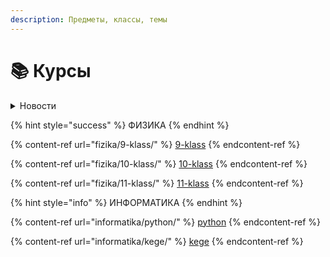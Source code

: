 ```yaml
---
description: Предметы, классы, темы
---
```


# 📚 Курсы

<details>

<summary>Новости</summary>

[zakon-sokhraneniya-polnoi-mekhanicheskoi-energii.md](fizika/10-klass/zakon-sokhraneniya-polnoi-mekhanicheskoi-energii.md "mention")

[https://xkurs.gitbook.io/start/fizika/10-klass/zakon-sokhraneniya-polnoi-mekhanicheskoi-energii](https://xkurs.gitbook.io/start/fizika/10-klass/zakon-sokhraneniya-polnoi-mekhanicheskoi-energii)

</details>

{% hint style="success" %}
ФИЗИКА
{% endhint %}

{% content-ref url="fizika/9-klass/" %}
[9-klass](fizika/9-klass/)
{% endcontent-ref %}

{% content-ref url="fizika/10-klass/" %}
[10-klass](fizika/10-klass/)
{% endcontent-ref %}

{% content-ref url="fizika/11-klass/" %}
[11-klass](fizika/11-klass/)
{% endcontent-ref %}

{% hint style="info" %}
ИНФОРМАТИКА
{% endhint %}

{% content-ref url="informatika/python/" %}
[python](informatika/python/)
{% endcontent-ref %}

{% content-ref url="informatika/kege/" %}
[kege](informatika/kege/)
{% endcontent-ref %}
